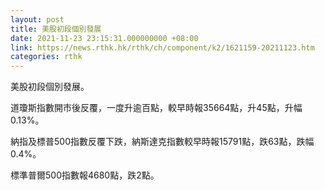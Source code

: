 ```yaml
---
layout: post
title: 美股初段個別發展
date: 2021-11-23 23:15:31.000000000 +08:00
link: https://news.rthk.hk/rthk/ch/component/k2/1621159-20211123.htm
categories: rthk
---
```


美股初段個別發展。

道瓊斯指數開市後反覆，一度升逾百點，較早時報35664點，升45點，升幅0.13%。

納指及標普500指數反覆下跌，納斯達克指數較早時報15791點，跌63點，跌幅0.4%。

標準普爾500指數報4680點，跌2點。
